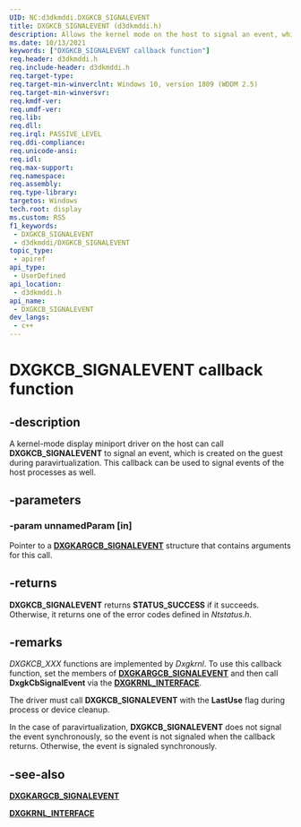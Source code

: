 ```yaml
---
UID: NC:d3dkmddi.DXGKCB_SIGNALEVENT
title: DXGKCB_SIGNALEVENT (d3dkmddi.h)
description: Allows the kernel mode on the host to signal an event, which is created in the guest during paravirtualization.
ms.date: 10/13/2021
keywords: ["DXGKCB_SIGNALEVENT callback function"]
req.header: d3dkmddi.h
req.include-header: d3dkmddi.h
req.target-type: 
req.target-min-winverclnt: Windows 10, version 1809 (WDDM 2.5)
req.target-min-winversvr: 
req.kmdf-ver: 
req.umdf-ver: 
req.lib: 
req.dll: 
req.irql: PASSIVE_LEVEL
req.ddi-compliance: 
req.unicode-ansi: 
req.idl: 
req.max-support: 
req.namespace: 
req.assembly: 
req.type-library: 
targetos: Windows
tech.root: display
ms.custom: RS5
f1_keywords:
 - DXGKCB_SIGNALEVENT
 - d3dkmddi/DXGKCB_SIGNALEVENT
topic_type:
 - apiref
api_type:
 - UserDefined
api_location:
 - d3dkmddi.h
api_name:
 - DXGKCB_SIGNALEVENT
dev_langs:
 - c++
---
```


# DXGKCB_SIGNALEVENT callback function

## -description

A kernel-mode display miniport driver on the host can call **DXGKCB_SIGNALEVENT** to signal an event, which is created on the guest during paravirtualization. This callback can be used to signal events of the host processes as well.

## -parameters

### -param unnamedParam [in]

Pointer to a [**DXGKARGCB_SIGNALEVENT**](ns-d3dkmddi-_dxgkargcb_signalevent.md) structure that contains arguments for this call.

## -returns

**DXGKCB_SIGNALEVENT** returns **STATUS_SUCCESS** if it succeeds. Otherwise, it returns one of the error codes defined in *Ntstatus.h*.

## -remarks

*DXGKCB_XXX* functions are implemented by *Dxgkrnl*. To use this callback function, set the members of [**DXGKARGCB_SIGNALEVENT**](ns-d3dkmddi-_dxgkargcb_signalevent.md) and then call **DxgkCbSignalEvent** via the [**DXGKRNL_INTERFACE**](../dispmprt/ns-dispmprt-_dxgkrnl_interface.md).

The driver must call **DXGKCB_SIGNALEVENT** with the **LastUse** flag during process or device cleanup.

In the case of paravirtualization, **DXGKCB_SIGNALEVENT** does not signal the event synchronously, so the event is not signaled when the callback returns. Otherwise, the event is signaled synchronously.

## -see-also

[**DXGKARGCB_SIGNALEVENT**](ns-d3dkmddi-_dxgkargcb_signalevent.md)

[**DXGKRNL_INTERFACE**](../dispmprt/ns-dispmprt-_dxgkrnl_interface.md)
